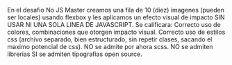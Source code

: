 En el desafio No JS Master creamos una fila de 10 (diez) imagenes (pueden ser locales) usando flexbox y les aplicamos un efecto visual de impacto SIN USAR NI UNA SOLA LINEA DE JAVASCRIPT. 
Se calificara:
Correcto uso de colores, combinaciones que otorgen impacto visual.
Correcto uso de estilos css (archivo separado, bien estructurado, sin repetir clases, sacando el maximo potencial de css).
NO se admite por ahora scss.
NO se admiten librerias
SI se admiten tipografias open source.
